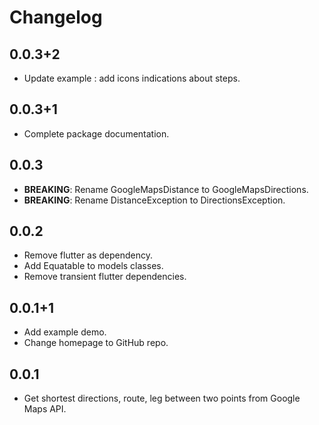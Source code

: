 # Changelog

## 0.0.3+2

* Update example : add icons indications about steps.

## 0.0.3+1

* Complete package documentation.

## 0.0.3

* **BREAKING**: Rename GoogleMapsDistance to GoogleMapsDirections.
* **BREAKING**: Rename DistanceException to DirectionsException.

## 0.0.2

* Remove flutter as dependency.
* Add Equatable to models classes.
* Remove transient flutter dependencies.

## 0.0.1+1

* Add example demo.
* Change homepage to GitHub repo.

## 0.0.1

* Get shortest directions, route, leg between two points from Google Maps API.
